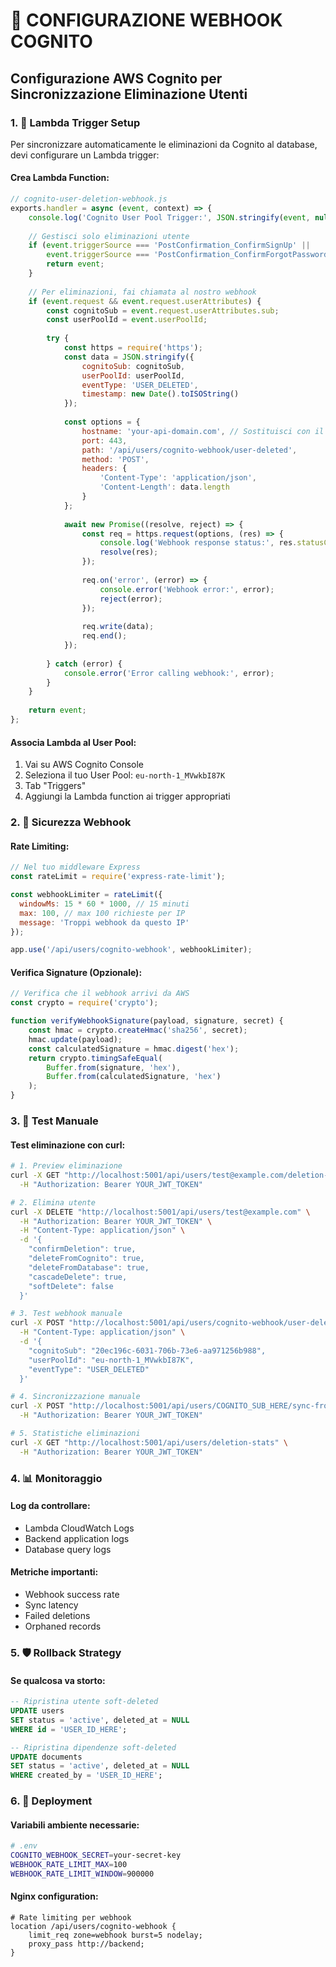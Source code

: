 # 🔄 CONFIGURAZIONE WEBHOOK COGNITO

## Configurazione AWS Cognito per Sincronizzazione Eliminazione Utenti

### 1. 📡 Lambda Trigger Setup

Per sincronizzare automaticamente le eliminazioni da Cognito al database, devi configurare un Lambda trigger:

#### Crea Lambda Function:
```javascript
// cognito-user-deletion-webhook.js
exports.handler = async (event, context) => {
    console.log('Cognito User Pool Trigger:', JSON.stringify(event, null, 2));
    
    // Gestisci solo eliminazioni utente
    if (event.triggerSource === 'PostConfirmation_ConfirmSignUp' || 
        event.triggerSource === 'PostConfirmation_ConfirmForgotPassword') {
        return event;
    }
    
    // Per eliminazioni, fai chiamata al nostro webhook
    if (event.request && event.request.userAttributes) {
        const cognitoSub = event.request.userAttributes.sub;
        const userPoolId = event.userPoolId;
        
        try {
            const https = require('https');
            const data = JSON.stringify({
                cognitoSub: cognitoSub,
                userPoolId: userPoolId,
                eventType: 'USER_DELETED',
                timestamp: new Date().toISOString()
            });
            
            const options = {
                hostname: 'your-api-domain.com', // Sostituisci con il tuo dominio
                port: 443,
                path: '/api/users/cognito-webhook/user-deleted',
                method: 'POST',
                headers: {
                    'Content-Type': 'application/json',
                    'Content-Length': data.length
                }
            };
            
            await new Promise((resolve, reject) => {
                const req = https.request(options, (res) => {
                    console.log('Webhook response status:', res.statusCode);
                    resolve(res);
                });
                
                req.on('error', (error) => {
                    console.error('Webhook error:', error);
                    reject(error);
                });
                
                req.write(data);
                req.end();
            });
            
        } catch (error) {
            console.error('Error calling webhook:', error);
        }
    }
    
    return event;
};
```

#### Associa Lambda al User Pool:
1. Vai su AWS Cognito Console
2. Seleziona il tuo User Pool: `eu-north-1_MVwkbI87K`
3. Tab "Triggers"
4. Aggiungi la Lambda function ai trigger appropriati

### 2. 🔐 Sicurezza Webhook

#### Rate Limiting:
```javascript
// Nel tuo middleware Express
const rateLimit = require('express-rate-limit');

const webhookLimiter = rateLimit({
  windowMs: 15 * 60 * 1000, // 15 minuti
  max: 100, // max 100 richieste per IP
  message: 'Troppi webhook da questo IP'
});

app.use('/api/users/cognito-webhook', webhookLimiter);
```

#### Verifica Signature (Opzionale):
```javascript
// Verifica che il webhook arrivi da AWS
const crypto = require('crypto');

function verifyWebhookSignature(payload, signature, secret) {
    const hmac = crypto.createHmac('sha256', secret);
    hmac.update(payload);
    const calculatedSignature = hmac.digest('hex');
    return crypto.timingSafeEqual(
        Buffer.from(signature, 'hex'),
        Buffer.from(calculatedSignature, 'hex')
    );
}
```

### 3. 🧪 Test Manuale

#### Test eliminazione con curl:
```bash
# 1. Preview eliminazione
curl -X GET "http://localhost:5001/api/users/test@example.com/deletion-preview" \
  -H "Authorization: Bearer YOUR_JWT_TOKEN"

# 2. Elimina utente
curl -X DELETE "http://localhost:5001/api/users/test@example.com" \
  -H "Authorization: Bearer YOUR_JWT_TOKEN" \
  -H "Content-Type: application/json" \
  -d '{
    "confirmDeletion": true,
    "deleteFromCognito": true,
    "deleteFromDatabase": true,
    "cascadeDelete": true,
    "softDelete": false
  }'

# 3. Test webhook manuale
curl -X POST "http://localhost:5001/api/users/cognito-webhook/user-deleted" \
  -H "Content-Type: application/json" \
  -d '{
    "cognitoSub": "20ec196c-6031-706b-73e6-aa971256b988",
    "userPoolId": "eu-north-1_MVwkbI87K",
    "eventType": "USER_DELETED"
  }'

# 4. Sincronizzazione manuale
curl -X POST "http://localhost:5001/api/users/COGNITO_SUB_HERE/sync-from-cognito" \
  -H "Authorization: Bearer YOUR_JWT_TOKEN"

# 5. Statistiche eliminazioni
curl -X GET "http://localhost:5001/api/users/deletion-stats" \
  -H "Authorization: Bearer YOUR_JWT_TOKEN"
```

### 4. 📊 Monitoraggio

#### Log da controllare:
- Lambda CloudWatch Logs
- Backend application logs
- Database query logs

#### Metriche importanti:
- Webhook success rate
- Sync latency
- Failed deletions
- Orphaned records

### 5. 🛡️ Rollback Strategy

#### Se qualcosa va storto:
```sql
-- Ripristina utente soft-deleted
UPDATE users 
SET status = 'active', deleted_at = NULL 
WHERE id = 'USER_ID_HERE';

-- Ripristina dipendenze soft-deleted
UPDATE documents 
SET status = 'active', deleted_at = NULL 
WHERE created_by = 'USER_ID_HERE';
```

### 6. 🚀 Deployment

#### Variabili ambiente necessarie:
```bash
# .env
COGNITO_WEBHOOK_SECRET=your-secret-key
WEBHOOK_RATE_LIMIT_MAX=100
WEBHOOK_RATE_LIMIT_WINDOW=900000
```

#### Nginx configuration:
```nginx
# Rate limiting per webhook
location /api/users/cognito-webhook {
    limit_req zone=webhook burst=5 nodelay;
    proxy_pass http://backend;
}
```